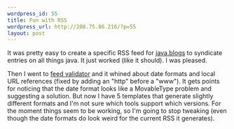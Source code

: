 ```yaml
--- 
wordpress_id: 55
title: Fun with RSS
wordpress_url: http://208.75.86.216/?p=55
layout: post
---
```

It was pretty easy to create a specific RSS feed for <a href="http://www.javablogs.com">java.blogs</a> to syndicate entries on all things java. It just worked (like it should). I was pleased.

Then I went to <a href="http://feedvalidator.org">feed validator</a> and it whined about date formats and local URL references (fixed by adding an "http" before a "www"). It gets points for noticing that the date format looks like a MovableType problem and suggesting a solution. But now I have 5 templates that generate slightly different formats and I'm not sure which tools support which versions. For the moment things seem to be working, so I'm going to stop tweaking (even though the date formats do look weird for the current RSS it generates).
